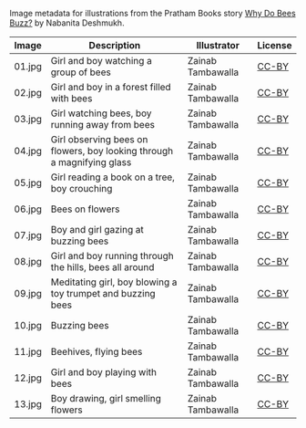 Image metadata for illustrations from the Pratham Books story [Why Do Bees Buzz?](https://storyweaver.org.in/stories/3625-why-do-bees-buzz) by Nabanita Deshmukh.

Image | Description | Illustrator | License
----- | ----------- | ----------- | -------
01.jpg | Girl and boy watching a group of bees | Zainab Tambawalla | [CC-BY](https://creativecommons.org/licenses/by/4.0/)
02.jpg | Girl and boy in a forest filled with bees | Zainab Tambawalla | [CC-BY](https://creativecommons.org/licenses/by/4.0/)
03.jpg | Girl watching bees, boy running away from bees | Zainab Tambawalla | [CC-BY](https://creativecommons.org/licenses/by/4.0/)
04.jpg | Girl observing bees on flowers, boy looking through a magnifying glass | Zainab Tambawalla | [CC-BY](https://creativecommons.org/licenses/by/4.0/)
05.jpg | Girl reading a book on a tree, boy crouching | Zainab Tambawalla | [CC-BY](https://creativecommons.org/licenses/by/4.0/)
06.jpg | Bees on flowers | Zainab Tambawalla | [CC-BY](https://creativecommons.org/licenses/by/4.0/)
07.jpg | Boy and girl gazing at buzzing bees | Zainab Tambawalla | [CC-BY](https://creativecommons.org/licenses/by/4.0/)
08.jpg | Girl and boy running through the hills, bees all around | Zainab Tambawalla | [CC-BY](https://creativecommons.org/licenses/by/4.0/)
09.jpg | Meditating girl, boy blowing a toy trumpet and buzzing bees | Zainab Tambawalla | [CC-BY](https://creativecommons.org/licenses/by/4.0/)
10.jpg | Buzzing bees | Zainab Tambawalla | [CC-BY](https://creativecommons.org/licenses/by/4.0/)
11.jpg | Beehives, flying bees | Zainab Tambawalla | [CC-BY](https://creativecommons.org/licenses/by/4.0/)
12.jpg | Girl and boy playing with bees | Zainab Tambawalla | [CC-BY](https://creativecommons.org/licenses/by/4.0/)
13.jpg | Boy drawing, girl smelling flowers | Zainab Tambawalla | [CC-BY](https://creativecommons.org/licenses/by/4.0/)
